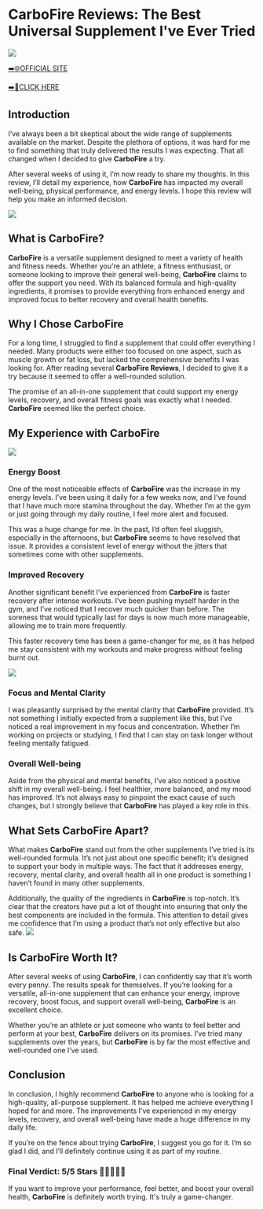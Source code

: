 # CarboFire Reviews: The Best Universal Supplement I've Ever Tried

[![](https://static.vecteezy.com/system/resources/thumbnails/019/896/014/small/buy-now-gradient-button-with-cart-symbol-buy-now-illustration-png.png)](https://edetoop.top/lander/sugarpreland-1/carbofire.html) 

[➡️🌐OFFICIAL SITE](https://edetoop.top/lander/sugarpreland-1/carbofire.html) 

[➡️🔗CLICK HERE](https://edetoop.top/lander/sugarpreland-1/carbofire.html) 


## Introduction

I’ve always been a bit skeptical about the wide range of supplements available on the market. Despite the plethora of options, it was hard for me to find something that truly delivered the results I was expecting. That all changed when I decided to give **CarboFire** a try.

After several weeks of using it, I’m now ready to share my thoughts. In this review, I’ll detail my experience, how **CarboFire** has impacted my overall well-being, physical performance, and energy levels. I hope this review will help you make an informed decision. 

[![](https://wallpapers.com/images/hd/red-order-now-button-udg4jcj4arvn8b0n-2.png)](https://edetoop.top/lander/sugarpreland-1/carbofire.html)  

## What is CarboFire?

**CarboFire** is a versatile supplement designed to meet a variety of health and fitness needs. Whether you're an athlete, a fitness enthusiast, or someone looking to improve their general well-being, **CarboFire** claims to offer the support you need. With its balanced formula and high-quality ingredients, it promises to provide everything from enhanced energy and improved focus to better recovery and overall health benefits.

## Why I Chose CarboFire

For a long time, I struggled to find a supplement that could offer everything I needed. Many products were either too focused on one aspect, such as muscle growth or fat loss, but lacked the comprehensive benefits I was looking for. After reading several **CarboFire Reviews**, I decided to give it a try because it seemed to offer a well-rounded solution.

The promise of an all-in-one supplement that could support my energy levels, recovery, and overall fitness goals was exactly what I needed. **CarboFire** seemed like the perfect choice.

## My Experience with CarboFire

[![](https://static.vecteezy.com/system/resources/thumbnails/019/896/014/small/buy-now-gradient-button-with-cart-symbol-buy-now-illustration-png.png)](https://edetoop.top/lander/sugarpreland-1/carbofire.html)

### Energy Boost

One of the most noticeable effects of **CarboFire** was the increase in my energy levels. I’ve been using it daily for a few weeks now, and I’ve found that I have much more stamina throughout the day. Whether I’m at the gym or just going through my daily routine, I feel more alert and focused.

This was a huge change for me. In the past, I’d often feel sluggish, especially in the afternoons, but **CarboFire** seems to have resolved that issue. It provides a consistent level of energy without the jitters that sometimes come with other supplements.

### Improved Recovery

Another significant benefit I’ve experienced from **CarboFire** is faster recovery after intense workouts. I’ve been pushing myself harder in the gym, and I’ve noticed that I recover much quicker than before. The soreness that would typically last for days is now much more manageable, allowing me to train more frequently.

This faster recovery time has been a game-changer for me, as it has helped me stay consistent with my workouts and make progress without feeling burnt out.

[![](https://wallpapers.com/images/hd/red-order-now-button-udg4jcj4arvn8b0n-2.png)](https://edetoop.top/lander/sugarpreland-1/carbofire.html)  

### Focus and Mental Clarity

I was pleasantly surprised by the mental clarity that **CarboFire** provided. It’s not something I initially expected from a supplement like this, but I’ve noticed a real improvement in my focus and concentration. Whether I’m working on projects or studying, I find that I can stay on task longer without feeling mentally fatigued.

### Overall Well-being

Aside from the physical and mental benefits, I’ve also noticed a positive shift in my overall well-being. I feel healthier, more balanced, and my mood has improved. It’s not always easy to pinpoint the exact cause of such changes, but I strongly believe that **CarboFire** has played a key role in this.

## What Sets CarboFire Apart?

What makes **CarboFire** stand out from the other supplements I’ve tried is its well-rounded formula. It’s not just about one specific benefit; it’s designed to support your body in multiple ways. The fact that it addresses energy, recovery, mental clarity, and overall health all in one product is something I haven’t found in many other supplements.

Additionally, the quality of the ingredients in **CarboFire** is top-notch. It’s clear that the creators have put a lot of thought into ensuring that only the best components are included in the formula. This attention to detail gives me confidence that I’m using a product that’s not only effective but also safe.
[![](https://static.vecteezy.com/system/resources/thumbnails/019/896/014/small/buy-now-gradient-button-with-cart-symbol-buy-now-illustration-png.png)](https://edetoop.top/lander/sugarpreland-1/carbofire.html)
## Is CarboFire Worth It?

After several weeks of using **CarboFire**, I can confidently say that it’s worth every penny. The results speak for themselves. If you’re looking for a versatile, all-in-one supplement that can enhance your energy, improve recovery, boost focus, and support overall well-being, **CarboFire** is an excellent choice.

Whether you’re an athlete or just someone who wants to feel better and perform at your best, **CarboFire** delivers on its promises. I’ve tried many supplements over the years, but **CarboFire** is by far the most effective and well-rounded one I’ve used.

## Conclusion

In conclusion, I highly recommend **CarboFire** to anyone who is looking for a high-quality, all-purpose supplement. It has helped me achieve everything I hoped for and more. The improvements I’ve experienced in my energy levels, recovery, and overall well-being have made a huge difference in my daily life.

If you’re on the fence about trying **CarboFire**, I suggest you go for it. I’m so glad I did, and I’ll definitely continue using it as part of my routine.

### Final Verdict: 5/5 Stars 🌟🌟🌟🌟🌟

If you want to improve your performance, feel better, and boost your overall health, **CarboFire** is definitely worth trying. It's truly a game-changer.
